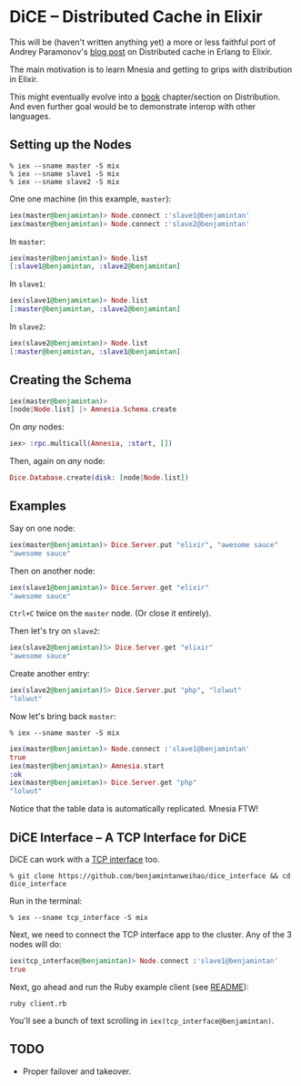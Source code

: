 # DiCE – Distributed Cache in Elixir

This will be (haven't written anything yet) a more or less faithful port of Andrey Paramonov's [blog post](http://ndpar.blogspot.sg/2010/01/distributed-cache-in-erlang.html) on Distributed cache in Erlang to Elixir.

The main motivation is to learn Mnesia and getting to grips with distribution in Elixir.

This might eventually evolve into a [book](http://www.exotpbook.com) chapter/section on Distribution. And even further goal would be to demonstrate interop with other languages.

## Setting up the Nodes

```
% iex --sname master -S mix
% iex --sname slave1 -S mix
% iex --sname slave2 -S mix
```

One one machine (in this example, `master`):

```elixir
iex(master@benjamintan)> Node.connect :'slave1@benjamintan'
iex(master@benjamintan)> Node.connect :'slave2@benjamintan'
```

In `master`:

```elixir
iex(master@benjamintan)> Node.list
[:slave1@benjamintan, :slave2@benjamintan]
```

In `slave1`:

```elixir
iex(slave1@benjamintan)> Node.list
[:master@benjamintan, :slave2@benjamintan]
```

In `slave2`:

```elixir
iex(slave2@benjamintan)> Node.list
[:master@benjamintan, :slave1@benjamintan]
```

## Creating the Schema

```elixir
iex(master@benjamintan)> 
[node|Node.list] |> Amnesia.Schema.create
```

On _any_ nodes:

```elixir
iex> :rpc.multicall(Amnesia, :start, [])
```

Then, again on _any_ node:

```elixir
Dice.Database.create(disk: [node|Node.list])
```

## Examples

Say on one node:

```elixir
iex(master@benjamintan)> Dice.Server.put "elixir", "awesome sauce"
"awesome sauce"
```

Then on another node:

```elixir
iex(slave1@benjamintan)> Dice.Server.get "elixir"
"awesome sauce"
```

`Ctrl+C` twice on the `master` node. (Or close it entirely).

Then let's try on `slave2`:

```elixir
iex(slave2@benjamintan)5> Dice.Server.get "elixir"
"awesome sauce"
```

Create another entry:

```elixir
iex(slave2@benjamintan)5> Dice.Server.put "php", "lolwut"
"lolwut"
```

Now let's bring back `master`:

```
% iex --sname master -S mix
```

```elixir
iex(master@benjamintan)> Node.connect :'slave1@benjamintan'
true
iex(master@benjamintan)> Amnesia.start
:ok
iex(master@benjamintan)> Dice.Server.get "php"
"lolwut"
```

Notice that the table data is automatically replicated. Mnesia FTW!

## DiCE Interface – A TCP Interface for DiCE

DiCE can work with a [TCP interface](https://github.com/benjamintanweihao/dice_interface) too. 

```
% git clone https://github.com/benjamintanweihao/dice_interface && cd dice_interface
```

Run in the terminal:

```
% iex --sname tcp_interface -S mix
```

Next, we need to connect the TCP interface app to the cluster. Any of the 3 nodes will do:

```elixir
iex(tcp_interface@benjamintan)> Node.connect :'slave1@benjamintan'
true
```

Next, go ahead and run the Ruby example client (see [README](https://github.com/benjamintanweihao/dice_interface/blob/master/README.md)):

```
ruby client.rb
```

You'll see a bunch of text scrolling in `iex(tcp_interface@benjamintan)`.

## TODO

* Proper failover and takeover.
